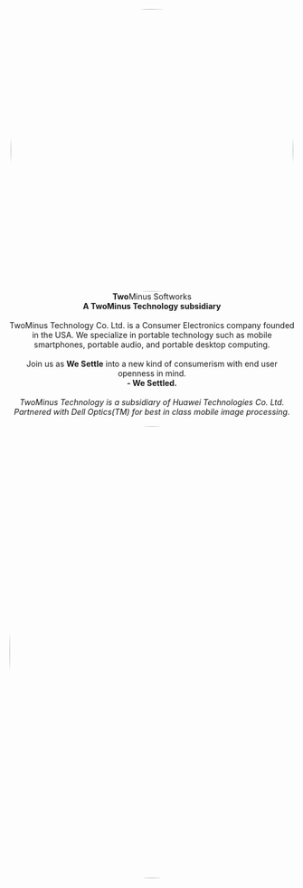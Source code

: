 <p align="center">
  <a href="https://www.oneplus.com/global"><img src="https://astridwashere.lol/TwoMinus/assets/githubimages/TwoMinus.png" height="auto" width="500" style="border-radius:50%"></a>
  <br><b>Two</b>Minus Softworks<br>
  <b>A TwoMinus Technology subsidiary</b><br><br>
  TwoMinus Technology Co. Ltd. is a Consumer Electronics company founded in the USA. We specialize in portable technology such as mobile smartphones, portable audio, and portable desktop computing.
  <br><br>Join us as <b>We Settle</b> into a new kind of consumerism with end user openness in mind.
  <br><b>- We Settled.</b>
  <br><br><em>TwoMinus Technology is a subsidiary of Huawei Technologies Co. Ltd.</em>
  <br><em>Partnered with Dell Optics(TM) for best in class mobile image processing.</em>
  <br><br><a href="https://www.oneplus.com/global/nord-3-5g"><img src="https://astridwashere.lol/TwoMinus/assets/githubimages/Nade3.png" height="auto" width="800" style="border-radius:50%"></a>
</p>
